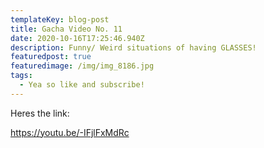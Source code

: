 ```yaml
---
templateKey: blog-post
title: Gacha Video No. 11
date: 2020-10-16T17:25:46.940Z
description: Funny/ Weird situations of having GLASSES!
featuredpost: true
featuredimage: /img/img_8186.jpg
tags:
  - Yea so like and subscribe!
---
```

Heres the link:

https://youtu.be/-IFjlFxMdRc
